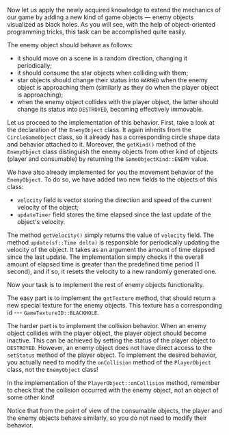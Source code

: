 Now let us apply the newly acquired knowledge
to extend the mechanics of our game by adding a new kind of game objects —
enemy objects visualized as black holes.
As you will see, with the help of object-oriented programming tricks,
this task can be accomplished quite easily.

The enemy object should behave as follows:
- it should move on a scene in a random direction, changing it periodically;
- it should consume the star objects when colliding with them;
- star objects should change their status into `WARNED` when
  the enemy object is approaching them
  (similarly as they do when the player object is approaching);
- when the enemy object collides with the player object, the latter
  should change its status into `DESTROYED`, becoming effectively immovable.

Let us proceed to the implementation of this behavior.
First, take a look at the declaration of the `EnemyObject` class.
It again inherits from the `CircleGameObject` class, so it already
has a corresponding circle shape data and behavior attached to it.
Moreover, the `getKind()` method of the `EnemyObject` class
distinguish the enemy objects from other kind of objects (player and consumable)
by returning the `GameObjectKind::ENEMY` value.

We have also already implemented for you the movement behavior of the `EnemyObject`.
To do so, we have added two new fields to the objects of this class:
- `velocity` field is vector storing the direction and speed of the current velocity of the object;
- `updateTimer` field stores the time elapsed since the last update of the object's velocity.

The method `getVelocity()` simply returns the value of `velocity` field.
The method `update(sf::Time delta)` is responsible for periodically updating the velocity of the object.
It takes as an argument the amount of time elapsed since the last update.
The implementation simply checks if the overall amount of elapsed time
is greater than the predefined time period (1 second),
and if so, it resets the velocity to a new randomly generated one.

Now your task is to implement the rest of enemy objects functionality.

The easy part is to implement the `getTexture` method,
that should return a new special texture for the enemy objects.
This texture has a corresponding id --- `GameTextureID::BLACKHOLE`.

The harder part is to implement the collision behavior.
When an enemy object collides with the player object, the player object should become inactive.
This can be achieved by setting the status of the player object to `DESTROYED`.
However, an enemy object does not have direct access to the `setStatus` method of the player object.
To implement the desired behavior, you actually need to
modify the `onCollision` method of the `PlayerObject` class, not the `EnemyObject` class!

<div class="hint">

In the implementation of the `PlayerObject::onCollision` method,
remember to check that the collision occurred with the enemy object,
not an object of some other kind!

</div>

Notice that from the point of view of the consumable objects,
the player and the enemy objects behave similarly,
so you do not need to modify their behavior. 